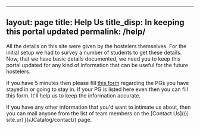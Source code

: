 
---
layout: page
title: Help Us
title_disp: In keeping this portal updated
permalink: /help/
---

All the details on this site were given by the hostelers themselves. For the initial setup we had to survey a number of students to get these details. Now, that we have basic details documented, we need you to keep this portal updated for any kind of information that can be useful for the future hostelers.

If you have 5 minutes then please fill [this form](http://tinyurl.com/helpusform) regarding the PGs you have stayed in or going to stay in. If your PG is listed here even then you can fill this form. It'll help us to keep the information accurate.

If you have any other information that you'd want to intimate us about, then you can mail anyone from the list of team members on the [Contact Us]({{ site.url }}/JCatalog/contact/) page.